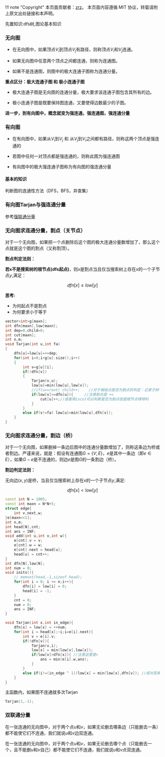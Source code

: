 !!! note "Copyright"
    本页面贡献者：[zrz](https://github.com/BehindShadow)。
    本页面内容遵循 MIT 协议，转载请附上原文出处链接和本声明。

先置知识:dfs树,图论基本知识

### 无向图
* 在无向图中，如果顶点$V_i$到顶点$V_j$有路径，则称顶点$V_i$和$V_j$连通。

* 如果无向图中任意两个顶点之间都连通，则称为连通图。

* 如果不是连通图，则图中的极大连通子图称为连通分量。

**重点区分：极大连通子图 和 极小连通子图**

* 极大连通子图是无向图的连通分量，极大要求该连通子图包含其所有的边。

* 极小连通子图是既要保持图连通，又要使得边数最少的子图。

**进一步，到有向图中，概念就变为强连通，强连通图，强连通分量**
### 有向图
* 在有向图中，如果从$V_i$到$V_j$  和  从$V_j$到$V_i$之间都有路径，则称这两个顶点是强连通的

* 若图中任何一对顶点都是强连通的，则称此图为强连通图

* 有向图中的极大强连通子图称为有向图的强连通分量

#### 基本的知识
判断图的连通性方法（DFS，BFS，并查集）



### 有向图Tarjan与强连通分量

参考[强联通分量](./strongly-connected-components.md)



### 无向图求连通分量，割点（关节点）


对于一个无向图，如果把一个点删除后这个图的极大连通分量数增加了，那么这个点就是这个图的割点（又称割顶）。

**割点判定法则：**

**若x不是搜索树的根节点(dfs起点)**，则$x$是割点当且仅当搜索树上存在$x$的一个子节点$y$,满足：

$$dfn[x] \leq low[y]$$

**思考:**

- 为何起点不是割点
- 为何要求小于等于


```cpp
vector<int>g[maxn];
int dfn[maxn],low[maxn];
int dep=0,child=0;
int cut[maxn];
int n,m;
void Tarjan(int u,int fa)
{
    dfn[u]=low[u]=++dep;
    for(int i=0;i<g[u].size();i++)
    {
        int v=g[u][i];
        if(!dfn[v])
        {
            Tarjan(v,u);
            low[u]=min(low[u],low[v]);
            //if(u==root) child++;    //对于根结点是否为割点的判定：记录子树个数
            if(low[v]>=dfn[u]){		//注意割点是 >=
				cut[u]++;//或者用iscut可以判断是否为割点但是根节点得特判			//其他结点u若符合该条件，u就是割点				
			}                       
        }
        else if(v!=fa) low[u]=min(low[u],dfn[v]);
    }
}
```

### 无向图求连通分量，割边（桥）

对于一个无向图，如果删掉一条边后图中的连通分量数增加了，则称这条边为桥或者割边。严谨来说，就是：假设有连通图$G = \{V,E\}$，$e$是其中一条边（即$e\in E$），如果$G-e$是不连通的，则边$e$是图$G$的一条割边（桥）。

**割边判定法则：**

无向边$(x,y)$是桥，当且仅当搜索树上存在$x$的一个子节点$y$,满足:

$$dfn[x] < low[y]$$

```cpp
const int N = 1005;
const int maxn = N*N+5;
struct edge{
    int v,next,w;
}e[maxn<<1];
int n,m;
int head[N],cnt;
int ans = INF;
void add(int u,int v,int w){
    e[cnt].v = v;
    e[cnt].w = w;
    e[cnt].next = head[u];
    head[u] = cnt++;
}
int dfn[N],low[N];
int num = 0;
void inits(){
    // memset(head,-1,sizeof head);
    for(int i = 0; i <= n;i++){
        dfn[i] = low[i] = 0;
        head[i] = -1;
    }
    cnt = 0;
    num = 0;
    ans = INF;
}

void Tarjan(int x,int in_edge){
    dfn[x] = low[x] = ++num;
    for(int i = head[x];~i;i=e[i].next){
        int v = e[i].v;
        if(!dfn[v]){
            Tarjan(v,i);
            low[x] = min(low[v],low[x]);
            if(low[v]>dfn[x]){ //注意这里是>
                ans = min(e[i].w,ans);
            }
        }
        else if(i!=(in_edge ^ 1))low[x] = min(low[x],dfn[v]); //成对变换，配合存边下标从0开始
    }   
}
```
主函数内，如果图不连通就多次Tarjan
```cpp
Tarjan(1,-1); 
```

### 双联通分量

在一张连通的无向图中，对于两个点$u$和$v$，如果无论删去哪条边（只能删去一条）都不能使它们不连通，我们就说$u$和$v$边双连通。

在一张连通的无向图中，对于两个点$u$和$v$，如果无论删去哪个点（只能删去一个，且不能删$u$和$v$自己）都不能使它们不连通，我们就说$u$和$v$点双连通。

